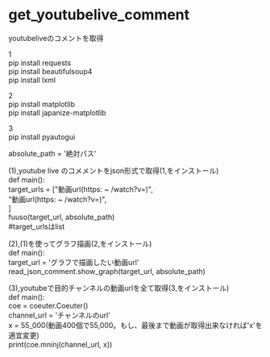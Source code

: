 # get_youtubelive_comment
youtubeliveのコメントを取得  

1  
pip install requests  
pip install beautifulsoup4  
pip install lxml  
  
2  
pip install matplotlib  
pip install japanize-matplotlib  
  
3  
pip install pyautogui  
  
absolute_path = '絶対パス'  

(1),youtube live のコメメントをjson形式で取得(1,をインストール)  
def main():  
    target_urls = ["動画url(https: ~ /watch?v=)",  
                   "動画url(https: ~ /watch?v=)",  
                   ]  
    <span></span> fuuso(target_url, absolute_path)   
    #target_urlsはlist  
  
(2),(1)を使ってグラフ描画(2,をインストール)  
def main():  
    target_url = 'グラフで描画したい動画url'  
    read_json_comment.show_graph(target_url, absolute_path)  
  
(3),youtubeで目的チャンネルの動画urlを全て取得(3,をインストール)  
def main():  
    coe = coeuter.Coeuter()  
    channel_url = 'チャンネルのurl'  
    x = 55_000(動画400個で55,000。もし、最後まで動画が取得出来なければ'x'を適宜変更)  
    print(coe.mninj(channel_url, x))  

